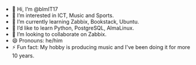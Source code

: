 - 👋 Hi, I’m @blmIT17
- 👀 I’m interested in ICT, Music and Sports.
- 🌱 I’m currently learning Zabbix, Bookstack, Ubuntu.
- 🌱 I’d like to learn Python, PostgreSQL, AlmaLinux.
- 💞️ I’m looking to collaborate on Zabbix.
- 😄 Pronouns: he/him
- ⚡ Fun fact: My hobby is producing music and I've been doing it for more 10 years.
